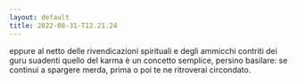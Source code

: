 ```yaml
---
layout: default
title: 2022-08-31-T12.21.24
---
```


eppure al netto delle rivendicazioni spirituali e degli ammicchi contriti dei guru suadenti quello del karma è un concetto semplice, persino basilare: se continui a spargere merda, prima o poi te ne ritroverai circondato.